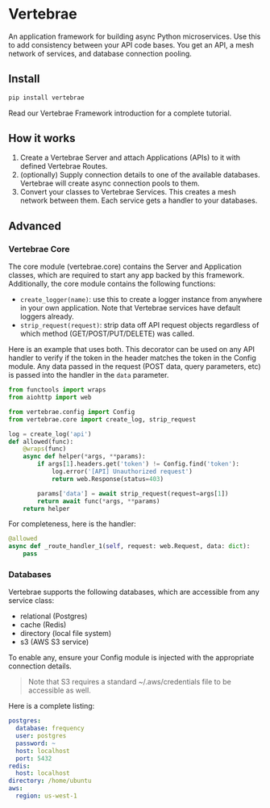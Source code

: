 # Vertebrae

An application framework for building async Python microservices. Use this to add consistency between your API code bases.
You get an API, a mesh network of services, and database connection pooling.

## Install

```bash
pip install vertebrae
```

Read our Vertebrae Framework introduction for a complete tutorial.

## How it works

1. Create a Vertebrae Server and attach Applications (APIs) to it with defined Vertebrae Routes.
2. (optionally) Supply connection details to one of the available databases. Vertebrae will create async connection pools to them.
3. Convert your classes to Vertebrae Services. This creates a mesh network between them. Each service gets a handler to your databases.

## Advanced

### Vertebrae Core

The core module (vertebrae.core) contains the Server and Application classes, which are required to start any app
backed by this framework. Additionally, the core module contains the following functions:

- ```create_logger(name)```: use this to create a logger instance from anywhere in your own application. Note that Vertebrae services have default loggers already.
- ```strip_request(request)```: strip data off API request objects regardless of which method (GET/POST/PUT/DELETE) was called.

Here is an example that uses both. This decorator can be used on any API handler to verify if the token in the header 
matches the token in the Config module. Any data passed in the request (POST data, query parameters, etc) is passed 
into the handler in the ```data``` parameter.

```python
from functools import wraps
from aiohttp import web

from vertebrae.config import Config
from vertebrae.core import create_log, strip_request

log = create_log('api')
def allowed(func):
    @wraps(func)
    async def helper(*args, **params):
        if args[1].headers.get('token') != Config.find('token'):
            log.error('[API] Unauthorized request')
            return web.Response(status=403)

        params['data'] = await strip_request(request=args[1])
        return await func(*args, **params)
    return helper
```

For completeness, here is the handler:
```python
@allowed
async def _route_handler_1(self, request: web.Request, data: dict):
    pass
```

### Databases

Vertebrae supports the following databases, which are accessible from any service class:

- relational (Postgres)
- cache (Redis)
- directory (local file system)
- s3 (AWS S3 service)

To enable any, ensure your Config module is injected with the appropriate connection details. 

> Note that S3 requires a standard ~/.aws/credentials file to be accessible as well. 

Here is a complete listing:

```yaml
postgres:
  database: frequency
  user: postgres
  password: ~
  host: localhost
  port: 5432
redis:
  host: localhost
directory: /home/ubuntu
aws:
  region: us-west-1
```